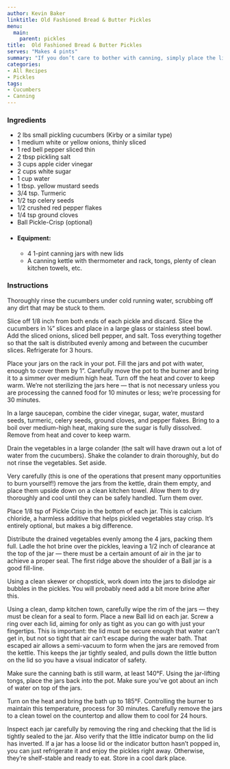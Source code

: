 ```yaml
---
author: Kevin Baker
linktitle: Old Fashioned Bread & Butter Pickles
menu:
  main:
    parent: pickles
title:  Old Fashioned Bread & Butter Pickles
serves: "Makes 4 pints"
summary: "If you don’t care to bother with canning, simply place the lids on tightly and let the jars cool to room temperature before storing them in the fridge. They’ll be ready to eat after a few days, and will keep for weeks. "
categories:
- All Recipes
- Pickles
tags: 
- Cucumbers
- Canning
---
```


### Ingredients

<div class="ingredient-list"> 

* 2 lbs small pickling cucumbers (Kirby or a similar type)
* 1 medium white or yellow onions, thinly sliced
* 1 red bell pepper sliced thin
* 2 tbsp pickling salt
* 3 cups apple cider vinegar
* 2 cups white sugar
* 1 cup water
* 1 tbsp. yellow mustard seeds
* 3/4 tsp. Turmeric
* 1/2 tsp celery seeds
* 1/2 crushed red pepper flakes
* 1/4 tsp ground cloves
* Ball Pickle-Crisp (optional)
* #### Equipment:
  * 4 1-pint canning jars with new lids
  * A canning kettle with thermometer and rack, tongs, plenty of clean kitchen towels, etc.

</div>

### Instructions
Thoroughly rinse the cucumbers under cold running water, scrubbing off any dirt that may be stuck to them. 

Slice off 1/8 inch from both ends of each pickle and discard. Slice the cucumbers in ¼” slices and place in a large glass or stainless steel bowl.  Add the sliced onions, sliced bell pepper, and salt. Toss everything together so that the salt is distributed evenly among and between the cucumber slices. Refrigerate for 3 hours.

Place your jars on the rack in your pot. Fill the jars and pot with water, enough to cover them by 1”. Carefully move the pot to the burner and bring it to a simmer over medium high heat. Turn off the heat and cover to keep warm. We’re not sterilizing the jars here — that is not necessary unless you are processing the canned food for 10 minutes or less; we’re processing for 30 minutes.

In a large saucepan, combine the cider vinegar, sugar, water, mustard seeds, turmeric, celery seeds, ground cloves, and pepper flakes. Bring to a boil over medium-high heat, making sure the sugar is fully dissolved. Remove from heat and cover to keep warm.

Drain the vegetables in a large colander (the salt will have drawn out a lot of water from the cucumbers).  Shake the colander to drain thoroughly, but do not rinse the vegetables. Set aside.

Very carefully (this is one of the operations that present many opportunities to burn yourself!) remove the jars from the kettle, drain them empty, and place them upside down on a clean kitchen towel. Allow them to dry thoroughly and cool until they can be safely handled. Turn them over.

Place 1/8 tsp of Pickle Crisp in the bottom of each jar. This is calcium chloride, a harmless additive that helps pickled vegetables stay crisp. It’s entirely optional, but makes a big difference.

Distribute the drained vegetables evenly among the 4 jars, packing them full.  Ladle the hot brine over the pickles, leaving a 1/2 inch of clearance at the top of the jar — there must be a certain amount of air in the jar to achieve a proper seal.  The first ridge above the shoulder of a Ball jar is a good fill-line. 

Using a clean skewer or chopstick, work down into the jars to dislodge air bubbles in the pickles. You will probably need add a bit more brine after this.  

Using a clean, damp kitchen town, carefully wipe the rim of the jars — they must be clean for a seal to form.  Place a new Ball lid on each jar. Screw a ring over each lid, aiming for only as tight as you can go with just your fingertips. This is important: the lid must be secure enough that water can’t get in, but not so tight that air can’t escape during the water bath. That escaped air allows a semi-vacuum to form when the jars are removed from the kettle. This keeps the jar tightly sealed, and pulls down the little button on the lid so you have a visual indicator of safety.

Make sure the canning bath is still warm, at least 140°F. Using the jar-lifting tongs, place the jars back into the pot. Make sure you’ve got about an inch of water on top of the jars.

Turn on the heat and bring the bath up to 185°F. Controlling the burner to maintain this temperature, process for 30 minutes. Carefully remove the jars to a clean towel on the countertop and allow them to cool for 24 hours. 

Inspect each jar carefully by removing the ring and checking that the lid is tightly sealed to the jar. Also verify that the little indicator bump on the lid has inverted. If a jar has a loose lid or the indicator button hasn’t popped in, you can just refrigerate it and enjoy the pickles right away. Otherwise, they’re shelf-stable and ready to eat. Store in a cool dark place.
